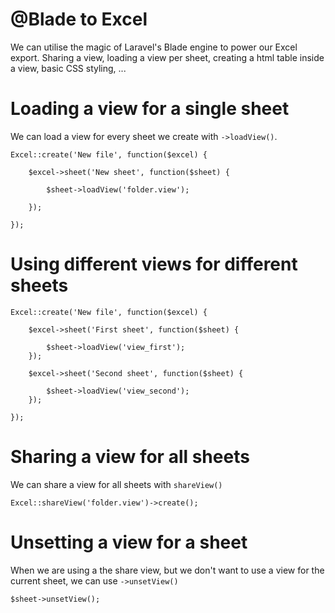 # @Blade to Excel

We can utilise the magic of Laravel's Blade engine to power our Excel export. Sharing a view, loading a view per sheet, creating a html table inside a view, basic CSS styling, ...

# Loading a view for a single sheet

We can load a view for every sheet we create with `->loadView()`.

    Excel::create('New file', function($excel) {

        $excel->sheet('New sheet', function($sheet) {

            $sheet->loadView('folder.view');

        });

    });

# Using different views for different sheets

    Excel::create('New file', function($excel) {

        $excel->sheet('First sheet', function($sheet) {

            $sheet->loadView('view_first');
        });

        $excel->sheet('Second sheet', function($sheet) {

            $sheet->loadView('view_second');
        });

    });

# Sharing a view for all sheets

We can share a view for all sheets with `shareView()`

    Excel::shareView('folder.view')->create();

# Unsetting a view for a sheet

When we are using a the share view, but we don't want to use a view for the current sheet, we can use `->unsetView()`

    $sheet->unsetView();